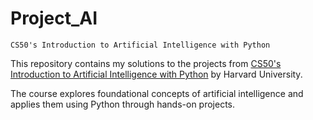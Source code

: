 # Project_AI

    CS50's Introduction to Artificial Intelligence with Python


This repository contains my solutions to the projects from [CS50's Introduction to Artificial Intelligence with Python](https://cs50.harvard.edu/ai/2020/) by Harvard University.  

The course explores foundational concepts of artificial intelligence and applies them using Python through hands-on projects.
